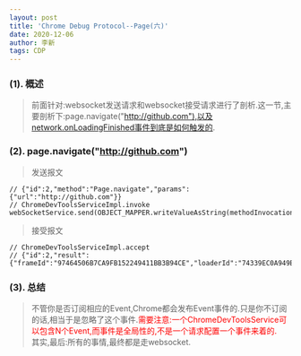```yaml
---
layout: post
title: 'Chrome Debug Protocol--Page(六)'
date: 2020-12-06
author: 李新
tags: CDP
---
```


### (1). 概述
> 前面针对:websocket发送请求和websocket接受请求进行了剖析.这一节,主要剖析下:page.navigate("http://github.com"),以及network.onLoadingFinished事件到底是如何触发的.


### (2). page.navigate("http://github.com")
> 发送报文

```
// {"id":2,"method":"Page.navigate","params":{"url":"http://github.com"}}
// ChromeDevToolsServiceImpl.invoke
webSocketService.send(OBJECT_MAPPER.writeValueAsString(methodInvocation));
```

> 接受报文

```
// ChromeDevToolsServiceImpl.accept
// {"id":2,"result":{"frameId":"97464506B7CA9FB152249411BB3B94CE","loaderId":"74339EC0A949B59AA7BFC791136AFBBE"}}
```

### (3). 总结
> 不管你是否订阅相应的Event,Chrome都会发布Event事件的.只是你不订阅的话,相当于是忽略了这个事件.<font color='red'>需要注意:一个ChromeDevToolsService可以包含N个Event,而事件是全局性的,不是一个请求配置一个事件来着的.</font>    
> 其实,最后:所有的事情,最终都是走websocket.